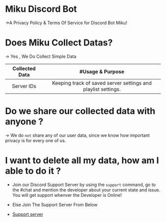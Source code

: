 # Miku Discord Bot

->A Privacy Policy &amp; Terms Of Service for Discord Bot Miku!


# Does Miku Collect Datas?

-> Yes , We Do Collect Simple Data 

| Collected Data	 | #Usage & Purpose | 
| :---:   | :---: | 
| Server IDs | Keeping track of saved server settings and playlist settings.   |


# Do we share our collected data with anyone ?

-> We do `not` share any of our user data, since we know how important privacy is for every one of us.

# I want to delete all my data, how am I able to do it ?

- Join our Discord Support Server by using the `support` command, go to the #chat and mention the developer about your current state and issue. You will get support whenver the Developer is Online!

- Else Join The Support Server From Below

- [Support server](https://discord.gg/68EMdgg86b)
